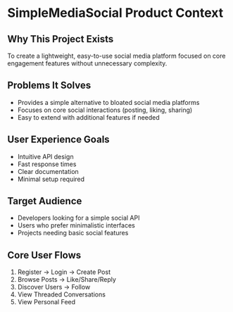 # SimpleMediaSocial Product Context

## Why This Project Exists
To create a lightweight, easy-to-use social media platform focused on core engagement features without unnecessary complexity.

## Problems It Solves
- Provides a simple alternative to bloated social media platforms
- Focuses on core social interactions (posting, liking, sharing)
- Easy to extend with additional features if needed

## User Experience Goals
- Intuitive API design
- Fast response times
- Clear documentation
- Minimal setup required

## Target Audience
- Developers looking for a simple social API
- Users who prefer minimalistic interfaces
- Projects needing basic social features

## Core User Flows
1. Register → Login → Create Post
2. Browse Posts → Like/Share/Reply
3. Discover Users → Follow
4. View Threaded Conversations
5. View Personal Feed
